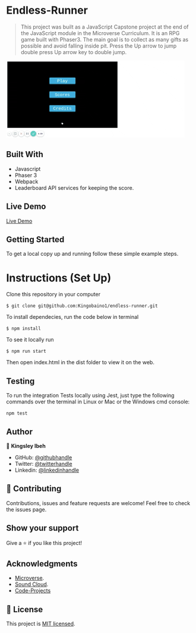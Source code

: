 # Endless-Runner

> This project was built as a JavaScript Capstone project at the end of the JavaScript module in the Microverse Curriculum. It is an RPG game built with Phaser3. The main goal is to collect as many gifts as possible and avoid falling inside pit. Press the Up arrow to jump double press Up arrow key to double jump.

![screenshot](./assets/screen_shot.gif)

## Built With

- Javascript
- Phaser 3
- Webpack
- Leaderboard API services for keeping the score.

## Live Demo

[Live Demo](https://weather-reports.netlify.app/)

## Getting Started

To get a local copy up and running follow these simple example steps.

# Instructions (Set Up)

Clone this repository in your computer

```
$ git clone git@github.com:Kingobaino1/endless-runner.git
```
To install dependecies, run the code below in terminal 
```
$ npm install
```
To see it locally run 
```
$ npm run start
```
Then open index.html in the dist folder to view it on the web.

## Testing

To run the integration Tests locally using Jest, just type the following commands over the terminal in Linux or Mac or the Windows cmd console:
```
npm test
```

## Author

👤 **Kingsley Ibeh**

- GitHub: [@githubhandle](https://github.com/Kingobaino1)
- Twitter: [@twitterhandle](https://twitter.com/ibehkingso)
- Linkedin: [@linkedinhandle](https://www.linkedin.com/in/kingsley-ibeh/)

## 🤝 Contributing

Contributions, issues and feature requests are welcome!
Feel free to check the issues page.

## Show your support

Give a ⭐️ if you like this project!

## Acknowledgments

- [Microverse](https://www.microverse.org/).
- [Sound Cloud](https://soundcloud.com/).
- [Code-Projects](https://code-projects.org/)

## 📝 License

This project is [MIT licensed](/LICENSE).

